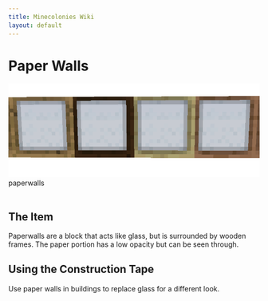 ```yaml
---
title: Minecolonies Wiki
layout: default
---
```

# Paper Walls

<div class="infobox box text-center">
    <img src="../../assets/images/deco/paperwalls.png" alt="Paper Walls" />
    <recipe>paperwalls</recipe>
</div>
<br>

## The Item
Paperwalls are a block that acts like glass, but is surrounded by wooden frames. The paper portion has a low opacity but can be seen through.
<br>

## Using the Construction Tape
Use paper walls in buildings to replace glass for a different look.
